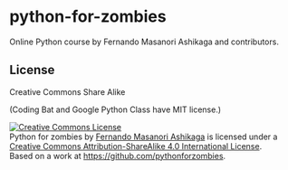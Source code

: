 python-for-zombies
==================

Online Python course by Fernando Masanori Ashikaga and contributors.

License
-------
Creative Commons Share Alike

(Coding Bat and Google Python Class have MIT license.)

<a rel="license" href="http://creativecommons.org/licenses/by-sa/4.0/"><img alt="Creative Commons License" style="border-width:0" src="https://i.creativecommons.org/l/by-sa/4.0/88x31.png" /></a><br /><span xmlns:dct="http://purl.org/dc/terms/" property="dct:title">Python for zombies</span> by <a xmlns:cc="http://creativecommons.org/ns#" href="http://pycursos.com/python-para-zumbis/" property="cc:attributionName" rel="cc:attributionURL">Fernando Masanori Ashikaga</a> is licensed under a <a rel="license" href="http://creativecommons.org/licenses/by-sa/4.0/">Creative Commons Attribution-ShareAlike 4.0 International License</a>.<br />Based on a work at <a xmlns:dct="http://purl.org/dc/terms/" href="https://github.com/pythonforzombies" rel="dct:source">https://github.com/pythonforzombies</a>.
